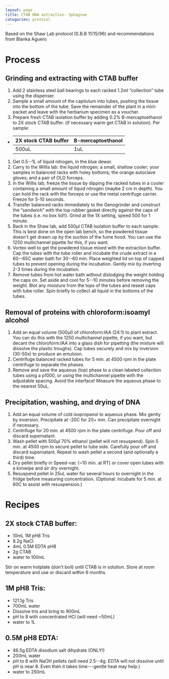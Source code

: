 ```yaml
---
layout: page
title: CTAB DNA extraction- Sphagnum
categories: protocol
---
```

Based on the Shaw Lab protocol (S.B.B 11/15/96) and recommendations from Blanka Aguero

# Process

## Grinding and extracting with CTAB buffer

1. Add 2 stainless steel ball bearings to each racked 1.2ml “collection” tube using the dispenser.
1. Sample a small amount of the capitulum into tubes, pushing the tissue into the bottom of the tube. Save the remainder of the plant in a mini-packet and leave with the herbarium specimen as a voucher.
1. Prepare fresh CTAB isolation buffer by adding 0.2% B-mercaptoethanol to 2X stock CTAB buffer. (if necessary warm get CTAB in solution). Per sample:
  * | 2X stock CTAB buffer | B-mercaptoethanol |
    | -------------------- | ----------------- |
    | 500uL | 1uL |  

1. Get 0.5--1L of liquid nitrogen, in the blue dewar.
1. Carry to the Willis lab: the liquid nitrogen; a small, shallow cooler; your samples in balanced racks with holey bottoms; the orange autoclave gloves; and a pair of OLD forceps.
1. In the Willis lab, freeze the tissue by dipping the racked tubes in a cooler containing a small amount of liquid nitrogen (maybe 2 cm in depth). You can hold the rack with the forceps or use the metal centrifuge carrier. Freeze for 5-10 seconds.
1. Transfer balanced racks immediately to the Genogrinder and construct the “sandwich” with the top rubber gasket directly against the caps of the tubes (i.e. no box lid!!). Grind at the 1X setting, speed 500 for 1 minute.
1. Back in the Shaw lab, add 500µl CTAB isolation buffer to each sample.  This is best done on the open lab bench, so the powdered tissue doesn't get drawn up by the suction of the fume hood.  You can use the 1250 multichannel pipette for this, if you want.
1. Vortex well to get the powdered tissue mixed with the extraction buffer. Cap the tubes with the tube roller and incubate the crude extract in a 60--65C water bath for 30--60 min.  Place weighted lid on top of capped tubes to prevent opening during the incubation. Gently mix by inverting 2-3 times during the incubation.
1. Remove tubes from hot water bath without dislodging the weight holding the caps on. Set aside and cool for 5--10 minutes before removing the weight. Blot any moisture from the tops of the tubes and reseat caps with tube roller. Spin briefly to collect all liquid in the bottoms of the tubes.

## Removal of proteins with chloroform:isoamyl alcohol

1. Add an equal volume (500µl) of chloroform:IAA (24:1) to plant extract.  You can do this with the 1250 multichannel pipette, if you want, but decant the chloroform:IAA into a glass dish for pipetting (the mixture will dissolve the plastic troughs). Cap tubes securely and mix by inversion (30-50x) to produce an emulsion.
1. Centrifuge balanced racked tubes for 5 min. at 4500 rpm in the plate centrifuge to separate the phases.
1. Remove and save the aqueous (top) phase to a clean labeled collection tubes using a p1000, or using the multichannel pipette with the adjustable spacing.  Avoid the interface! Measure the aqueous phase to the nearest 50uL.

## Precipitation, washing, and drying of DNA

1. Add an equal volume of cold isopropanol to aqueous phase.  Mix gently by inversion.  Precipitate at -20C for 20+ min.  Can precipitate overnight if necessary.
1. Centrifuge for 20 min. at 4500 rpm in the plate centrifuge.  Pour off and discard supernatant.
1. Wash pellet with 500µl 70% ethanol (pellet will not resuspend).  Spin 5 min. at 4500 rpm to secure pellet to tube side.  Carefully pour off and discard supernatant. Repeat to wash pellet a second (and optionally a third) time.
1. Dry pellet briefly in Speed-vac (~10 min. at RT) or cover open tubes with a kimwipe and air dry overnight.
1. Resuspend pellet in 25uL water for several hours to overnight in the fridge before measuring concentration. (Optional: incubate for 5 min. at 60C to assist with resuspension.)


# Recipes

## 2X stock CTAB buffer:

  * 10mL 1M pH8 Tris
  * 8.2g NaCl
  * 4mL 0.5M EDTA pH8
  * 2g CTAB
  * water to 100mL

Stir on warm hotplate (don't boil) until CTAB is in solution. Store at room temperature and use or discard within 6 months.  

## 1M pH8 Tris:

  * 121.1g Tris
  * 700mL water
  * Dissolve tris and bring to 900mL
  * pH to 8 with concentrated HCl (will need ~50mL)
  * water to 1L

## 0.5M pH8 EDTA:

  * 46.5g EDTA disodium salt dihydrate (ONLY!)
  * 200mL water
  * pH to 8 with NaOH pellets (will need 2.5--4g.  EDTA will not dissolve until pH is near 8. Even then it takes time---gentle heat may help.)
  * water to 250mL
